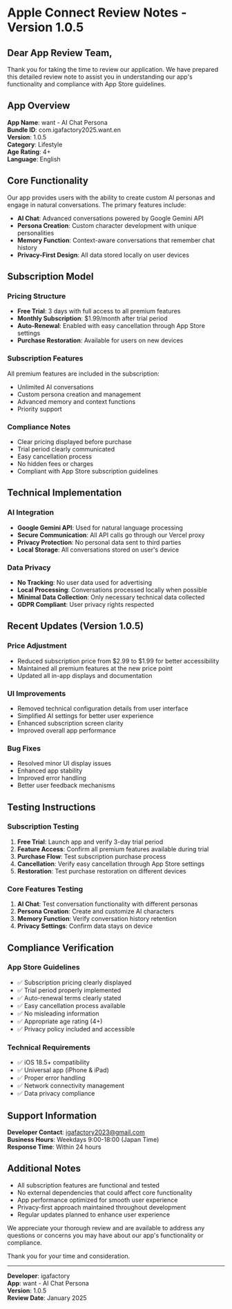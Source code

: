 # Apple Connect Review Notes - Version 1.0.5

## Dear App Review Team,

Thank you for taking the time to review our application. We have prepared this detailed review note to assist you in understanding our app's functionality and compliance with App Store guidelines.

## App Overview

**App Name**: want - AI Chat Persona  
**Bundle ID**: com.igafactory2025.want.en  
**Version**: 1.0.5  
**Category**: Lifestyle  
**Age Rating**: 4+  
**Language**: English  

## Core Functionality

Our app provides users with the ability to create custom AI personas and engage in natural conversations. The primary features include:

- **AI Chat**: Advanced conversations powered by Google Gemini API
- **Persona Creation**: Custom character development with unique personalities
- **Memory Function**: Context-aware conversations that remember chat history
- **Privacy-First Design**: All data stored locally on user devices

## Subscription Model

### Pricing Structure
- **Free Trial**: 3 days with full access to all premium features
- **Monthly Subscription**: $1.99/month after trial period
- **Auto-Renewal**: Enabled with easy cancellation through App Store settings
- **Purchase Restoration**: Available for users on new devices

### Subscription Features
All premium features are included in the subscription:
- Unlimited AI conversations
- Custom persona creation and management
- Advanced memory and context functions
- Priority support

### Compliance Notes
- Clear pricing displayed before purchase
- Trial period clearly communicated
- Easy cancellation process
- No hidden fees or charges
- Compliant with App Store subscription guidelines

## Technical Implementation

### AI Integration
- **Google Gemini API**: Used for natural language processing
- **Secure Communication**: All API calls go through our Vercel proxy
- **Privacy Protection**: No personal data sent to third parties
- **Local Storage**: All conversations stored on user's device

### Data Privacy
- **No Tracking**: No user data used for advertising
- **Local Processing**: Conversations processed locally when possible
- **Minimal Data Collection**: Only necessary technical data collected
- **GDPR Compliant**: User privacy rights respected

## Recent Updates (Version 1.0.5)

### Price Adjustment
- Reduced subscription price from $2.99 to $1.99 for better accessibility
- Maintained all premium features at the new price point
- Updated all in-app displays and documentation

### UI Improvements
- Removed technical configuration details from user interface
- Simplified AI settings for better user experience
- Enhanced subscription screen clarity
- Improved overall app performance

### Bug Fixes
- Resolved minor UI display issues
- Enhanced app stability
- Improved error handling
- Better user feedback mechanisms

## Testing Instructions

### Subscription Testing
1. **Free Trial**: Launch app and verify 3-day trial period
2. **Feature Access**: Confirm all premium features available during trial
3. **Purchase Flow**: Test subscription purchase process
4. **Cancellation**: Verify easy cancellation through App Store settings
5. **Restoration**: Test purchase restoration on different devices

### Core Features Testing
1. **AI Chat**: Test conversation functionality with different personas
2. **Persona Creation**: Create and customize AI characters
3. **Memory Function**: Verify conversation history retention
4. **Privacy Settings**: Confirm data stays on device

## Compliance Verification

### App Store Guidelines
- ✅ Subscription pricing clearly displayed
- ✅ Trial period properly implemented
- ✅ Auto-renewal terms clearly stated
- ✅ Easy cancellation process available
- ✅ No misleading information
- ✅ Appropriate age rating (4+)
- ✅ Privacy policy included and accessible

### Technical Requirements
- ✅ iOS 18.5+ compatibility
- ✅ Universal app (iPhone & iPad)
- ✅ Proper error handling
- ✅ Network connectivity management
- ✅ Data privacy compliance

## Support Information

**Developer Contact**: igafactory2023@gmail.com  
**Business Hours**: Weekdays 9:00-18:00 (Japan Time)  
**Response Time**: Within 24 hours  

## Additional Notes

- All subscription features are functional and tested
- No external dependencies that could affect core functionality
- App performance optimized for smooth user experience
- Privacy-first approach maintained throughout development
- Regular updates planned to enhance user experience

We appreciate your thorough review and are available to address any questions or concerns you may have about our app's functionality or compliance.

Thank you for your time and consideration.

---

**Developer**: igafactory  
**App**: want - AI Chat Persona  
**Version**: 1.0.5  
**Review Date**: January 2025
